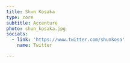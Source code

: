 ```yaml
---
title: Shun Kosaka
type: core
subtitle: Accenture
photo: shun_kosaka.jpg
socials:
  - link: 'https://www.twitter.com/shunkosa'
    name: Twitter

---
```


